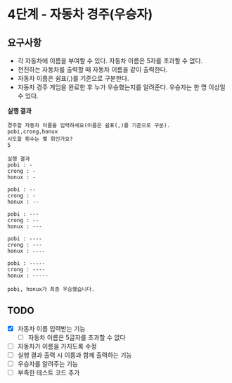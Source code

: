 # 4단계 - 자동차 경주(우승자)
## 요구사항
- 각 자동차에 이름을 부여할 수 있다. 자동차 이름은 5자를 초과할 수 없다.
- 전진하는 자동차를 출력할 때 자동차 이름을 같이 출력한다.
- 자동차 이름은 쉼표(,)를 기준으로 구분한다.
- 자동차 경주 게임을 완료한 후 누가 우승했는지를 알려준다. 우승자는 한 명 이상일 수 있다.

**실행 결과**
```
경주할 자동차 이름을 입력하세요(이름은 쉼표(,)를 기준으로 구분).
pobi,crong,honux
시도할 횟수는 몇 회인가요?
5

실행 결과
pobi : -
crong : -
honux : -

pobi : --
crong : -
honux : --

pobi : ---
crong : --
honux : ---

pobi : ----
crong : ---
honux : ----

pobi : -----
crong : ----
honux : -----

pobi, honux가 최종 우승했습니다.
```

## TODO
- [x] 자동차 이름 입력받는 기능
  - [ ] 자동차 이름은 5글자를 초과할 수 없다
- [ ] 자동차가 이름을 가지도록 수정
- [ ] 실행 결과 출력 시 이름과 함께 출력하는 기능
- [ ] 우승자를 알려주는 기능
- [ ] 부족한 테스트 코드 추가